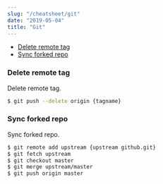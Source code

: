 ```yaml
---
slug: "/cheatsheet/git"
date: "2019-05-04"
title: "Git"
---
```


- [Delete remote tag](#delete-remote-tag)
- [Sync forked repo](#sync-forked-repo)

### Delete remote tag

Delete remote tag.

```bash
$ git push --delete origin {tagname}
```

### Sync forked repo

Sync forked repo.

```bash
$ git remote add upstream {upstream github.git}
$ git fetch upstream
$ git checkout master
$ git merge upstream/master
$ git push origin master
```
